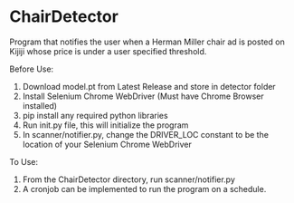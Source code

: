 # ChairDetector
Program that notifies the user when a Herman Miller chair ad is posted on Kijiji whose price is under a user specified threshold. 

Before Use:
  1. Download model.pt from Latest Release and store in detector folder
  2. Install Selenium Chrome WebDriver (Must have Chrome Browser installed)
  3. pip install any required python libraries
  4. Run init.py file, this will initialize the program
  5. In scanner/notifier.py, change the DRIVER_LOC constant to be the location of your Selenium Chrome WebDriver

To Use:
  1. From the ChairDetector directory, run scanner/notifier.py
  2. A cronjob can be implemented to run the program on a schedule.
